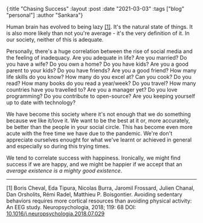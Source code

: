 {:title "Chasing Success"
:layout :post
:date "2021-03-03"
:tags ["blog" "personal"]
:author "Sankara"}

Human brain has evolved to being lazy [\[1\]](#ref1). It's the natural state of
things. It is also more likely than not you're average - it's the very
definition of it. In our society, neither of this is adequate.

Personally, there's a huge correlation between the rise of social media and the
feeling of inadequacy. Are you adequate in life? Are you married? Do you have a
wife? Do you own a home? Do you have kids? Are you a good parent to your kids?
Do you have friends? Are you a good friend? How many life skills do you know?
How many do you excel at? Can you cook? Do you read? How many books do you read
a year/week? Do you travel? How many countries have you travelled to? Are you a
manager yet? Do you love programming? Do you contribute to open-source? Are you
keeping yourself up to date with technology?

We have become this society where it's not enough that we do something because
we like it/love it. We want to be the best at it or, more accurately, be better
than the people in your social circle. This has become even more acute with the
free time we have due to the pandemic. We're don't appreciate ourselves enought
for what we've learnt or achieved in general and especially so during this
trying times.

We tend to correlate success with happiness. Ironically, we might find success
if we are happy, and we might be happier if we accept that an _average existence
is a mighty good existence_.

--------

<a name="ref1"></a>
[1] Boris Cheval, Eda Tipura, Nicolas Burra, Jaromil Frossard, Julien Chanal,
Dan Orsholits, Rémi Radel, Matthieu P. Boisgontier. Avoiding sedentary behaviors
requires more cortical resources than avoiding physical activity: An EEG study.
Neuropsychologia, 2018; 119: 68
DOI: [10.1016/j.neuropsychologia.2018.07.029](http://dx.doi.org/10.1016/j.neuropsychologia.2018.07.029)